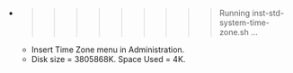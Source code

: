 * >>>>>>>>> Running inst-std-system-time-zone.sh ...
  * Insert Time Zone menu in Administration.
  * Disk size = 3805868K. Space Used = 4K.
